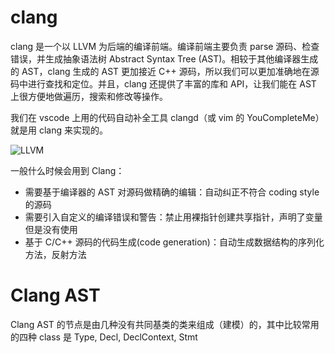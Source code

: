 # clang

clang 是一个以 LLVM 为后端的编译前端。编译前端主要负责 parse 源码、检查错误，并生成抽象语法树 Abstract Syntax Tree (AST)。相较于其他编译器生成的 AST，clang 生成的 AST 更加接近 C++ 源码，所以我们可以更加准确地在源码中进行查找和定位。并且，clang 还提供了丰富的库和 API，让我们能在 AST 上很方便地做遍历，搜索和修改等操作。

我们在 vscode 上用的代码自动补全工具 clangd（或 vim 的 YouCompleteMe）就是用 clang 来实现的。

![LLVM](https://ngte-superbed.oss-cn-beijing.aliyuncs.com/item/20221227165326.png)

一般什么时候会用到 Clang：

- 需要基于编译器的 AST 对源码做精确的编辑：自动纠正不符合 coding style 的源码
- 需要引入自定义的编译错误和警告：禁止用裸指针创建共享指针，声明了变量但是没有使用
- 基于 C/C++ 源码的代码生成(code generation)：自动生成数据结构的序列化方法，反射方法

# Clang AST

Clang AST 的节点是由几种没有共同基类的类来组成（建模）的，其中比较常用的四种 class 是 Type, Decl, DeclContext, Stmt
